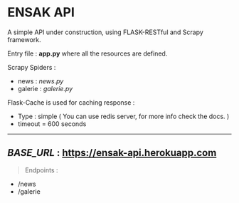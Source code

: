 # ENSAK API 

A simple API under construction, using FLASK-RESTful and Scrapy framework.

Entry file : **app.py** where all the resources are defined.

Scrapy Spiders : 
 * news : *news.py*
 * galerie : *galerie.py*

Flask-Cache is used for caching response  :
 - Type : simple ( You can use redis server, for more info check the docs. ) 
 - timeout = 600 seconds

---
*BASE_URL* : https://ensak-api.herokuapp.com
---

> Endpoints : 
 - /news
 - /galerie
